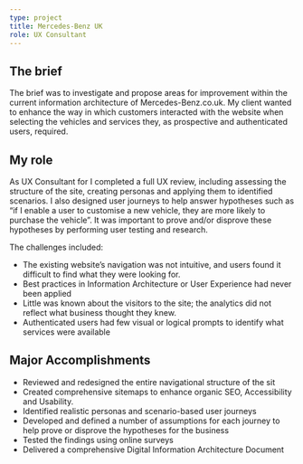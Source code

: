 ```yaml
---
type: project
title: Mercedes‑Benz UK
role: UX Consultant
---
```


## The brief
The brief was to investigate and propose areas for improvement within the current information architecture of Mercedes-Benz.co.uk. My client wanted to enhance the way in which customers interacted with the website when selecting the vehicles and services they, as prospective and authenticated users, required.

## My role
As UX Consultant for I completed a full UX review, including assessing the structure of the site, creating personas and applying them to identified scenarios. I also designed user journeys to help answer hypotheses such as “if I enable a user to customise a new vehicle, they are more likely to purchase the vehicle”. It was important to prove and/or disprove these hypotheses by performing user testing and research.

The challenges included: 
- The existing website’s navigation was not intuitive, and users found it difficult to find what they were looking for.
- Best practices in Information Architecture or User Experience had never been applied
- Little was known about the visitors to the site; the analytics did not reflect what business thought they knew.
- Authenticated users had few visual or logical prompts to identify what services were available

## Major Accomplishments
- Reviewed and redesigned the entire navigational structure of the sit
- Created comprehensive sitemaps to enhance organic SEO, Accessibility and Usability.
- Identified realistic personas and scenario-based user journeys
- Developed and defined a number of assumptions for each journey to help prove or disprove the hypotheses for the business
- Tested the findings using online surveys
- Delivered a comprehensive Digital Information Architecture Document
